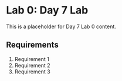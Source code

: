 # Lab 0: Day 7 Lab

This is a placeholder for Day 7 Lab 0 content.

## Requirements

1. Requirement 1
2. Requirement 2
3. Requirement 3